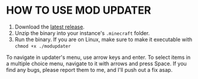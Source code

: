 # HOW TO USE MOD UPDATER
1. Download the [latest release](https://github.com/notlet/modupdater/releases).
2. Unzip the binary into your instance's `.minecraft` folder.
3. Run the binary. If you are on Linux, make sure to make it executable with `chmod +x ./modupdater`

To navigate in updater's menu, use arrow keys and enter. To select items in a multiple choice menu, navigate to it with arrows and press Space.
If you find any bugs, please report them to me, and I'll push out a fix asap.
